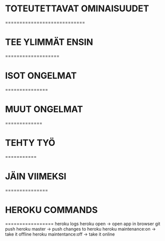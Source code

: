 # TOTEUTETTAVAT OMINAISUUDET
============================

# TEE YLIMMÄT ENSIN
===================

# ISOT ONGELMAT
===============

# MUUT ONGELMAT
=============

# TEHTY TYÖ
===========

# JÄIN VIIMEKSI
===============

# HEROKU COMMANDS
=================
heroku logs
heroku open -> open app in browser
git push heroku master -> push changes to heroku
heroku maintenance:on -> take it offline
heroku maintentance:off -> take it online



